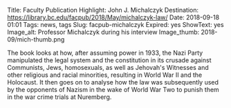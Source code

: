 Title: Faculty Publication Highlight: John J. Michalczyk 
Destination: https://library.bc.edu/facpub/2018/May/michalczyk-law/
Date: 2018-09-18 01:01 
Tags: news, tags 
Slug: facpub-michalczyk
Expired: yes
ShowText: yes
Image_alt: Professor Michalczyk during his interview
Image_thumb: 2018-09/mich-thumb.png

The book looks at how, after assuming power in 1933, the Nazi Party manipulated the legal system and the constitution in its crusade against Communists, Jews, homosexuals, as well as Jehovah's Witnesses and other religious and racial minorities, resulting in World War II and the Holocaust. It then goes on to analyse how the law was subsequently used by the opponents of Nazism in the wake of World War Two to punish them in the war crime trials at Nuremberg.